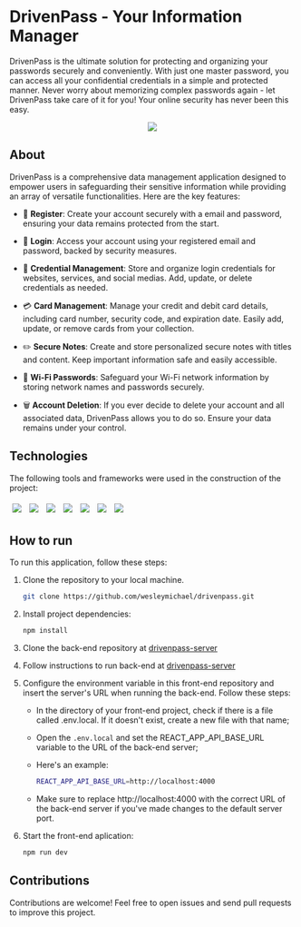 # DrivenPass - Your Information Manager
DrivenPass is the ultimate solution for protecting and organizing your passwords securely and conveniently. 
With just one master password, you can access all your confidential credentials in a simple and protected manner. 
Never worry about memorizing complex passwords again - let DrivenPass take care of it for you! Your online security has never been this easy.

<p align="center">
  <img src="/public/images/drivenpass-usage.gif" />
</p>

## About

DrivenPass is a comprehensive data management application designed to empower users in safeguarding their sensitive information 
while providing an array of versatile functionalities. Here are the key features:

- 👤 **Register**: Create your account securely with a email and password, ensuring your data remains protected from the start.

- 👤 **Login**: Access your account using your registered email and password, backed by security measures.

- 🔑 **Credential Management**: Store and organize login credentials for websites, services, and social medias. Add, update, or delete credentials as needed.

- 💳 **Card Management**: Manage your credit and debit card details, including card number, security code, and expiration date. Easily add, update, or remove cards from your collection.

- ✏️ **Secure Notes**: Create and store personalized secure notes with titles and content. Keep important information safe and easily accessible.

- 📶 **Wi-Fi Passwords**: Safeguard your Wi-Fi network information by storing network names and passwords securely.

- 🗑️ **Account Deletion**: If you ever decide to delete your account and all associated data, DrivenPass allows you to do so. Ensure your data remains under your control.


## Technologies
The following tools and frameworks were used in the construction of the project:<br>

<p>
  <img style='margin: 5px;' src='https://img.shields.io/badge/Next-black?style=for-the-badge&logo=next.js&logoColor=white'>
  <img style='margin: 5px;' src='https://img.shields.io/badge/react-%2320232a.svg?style=for-the-badge&logo=react&logoColor=%2361DAFB'>
  <img style='margin: 5px;' src='https://img.shields.io/badge/typescript-%23007ACC.svg?style=for-the-badge&logo=typescript&logoColor=white'>
  <img style='margin: 5px;' src='https://img.shields.io/badge/SASS-hotpink.svg?style=for-the-badge&logo=SASS&logoColor=white'>
  <img style='margin: 5px;' src='https://img.shields.io/badge/axios%20-%2320232a.svg?&style=for-the-badge&color=informational'>
  <img style='margin: 5px;' src='https://img.shields.io/badge/ESLint-4B3263?style=for-the-badge&logo=eslint&logoColor=white'>
  <img style='margin: 5px;' src='https://img.shields.io/badge/JWT-black?style=for-the-badge&logo=JSON%20web%20tokens'>
</p>

## How to run
To run this application, follow these steps:

1. Clone the repository to your local machine.

   ```bash
   git clone https://github.com/wesleymichael/drivenpass.git
   ```

2. Install project dependencies:

   ```bash
   npm install
   ```

3. Clone the back-end repository at [drivenpass-server](https://github.com/wesleymichael/drivenpass-api)
   
4. Follow instructions to run back-end at [drivenpass-server](https://github.com/wesleymichael/drivenpass-api)

5. Configure the environment variable in this front-end repository and insert the server's URL when running the back-end. Follow these steps:

    - In the directory of your front-end project, check if there is a file called .env.local. If it doesn't exist, create a new file with that name;
    - Open the `.env.local` and set the REACT_APP_API_BASE_URL variable to the URL of the back-end server;
    - Here's an example:

       ```bash
       REACT_APP_API_BASE_URL=http://localhost:4000
       ```  
    -  Make sure to replace http://localhost:4000 with the correct URL of the back-end server if you've made changes to the default server port.

6. Start the front-end aplication:

   ```bash
   npm run dev
   ```

## Contributions

Contributions are welcome! Feel free to open issues and send pull requests to improve this project.
